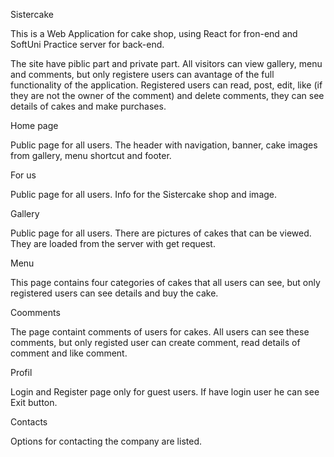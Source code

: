 Sistercake

This is a Web Application for cake shop, using React for fron-end and SoftUni Practice server for back-end. 

The site have piblic part and private part. All visitors can view gallery, menu and comments, but only registere users can avantage of the full functionality of the application. Registered users can read, post, edit, like (if they are not the owner of the comment) and delete comments, they can see details of cakes and make purchases.

Home page

Public page for all users. The header with navigation, banner, cake images from gallery, menu shortcut and footer.

For us

Public page for all users. Info for the Sistercake shop and image.

Gallery

Public page for all users. Тhere are pictures of cakes that can be viewed. Тhey are loaded from the server with get request.

Menu

This page contains four categories of cakes that all users can see, but only registered users can see details and buy the cake.

Coomments

The page containt comments of users for cakes. All users can see these comments, but only registed user can create comment, read details of comment and like comment.

Profil

Login and Register page only for guest users. If have login user he can see Exit button.

Contacts

Options for contacting the company are listed.



